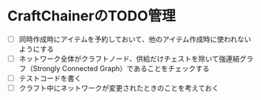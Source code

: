# CraftChainerのTODO管理

- [ ] 同時作成時にアイテムを予約しておいて、他のアイテム作成時に使われないようにする
- [ ] ネットワーク全体がクラフトノード、供給だけチェストを除いて強連結グラフ（Strongly Connected Graph）であることをチェックする
- [ ] テストコードを書く
- [ ] クラフト中にネットワークが変更されたときのことを考えておく